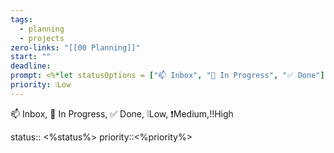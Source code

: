 ```yaml
---
tags:
  - planning
  - projects
zero-links: "[[00 Planning]]"
start: ""
deadline: 
prompt: <%*let statusOptions = ["📫 Inbox", "📌 In Progress", "✅ Done"];let status = await tp.system.suggester(statusOptions,statusOptions);%><%* let priorityOptions = ["❕Low", "❗Medium", "‼️High"]; let priority = await tp.system.suggester(priorityOptions,priorityOptions);%>
priority: ❕Low
---
```

📫 Inbox, 📌 In Progress, ✅ Done, ❕Low, ❗Medium,‼️High

status:: <%status%>
priority::<%priority%>
  